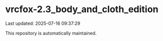 # vrcfox-2.3_body_and_cloth_edition

Last updated: 2025-07-16 09:37:29

This repository is automatically maintained.
